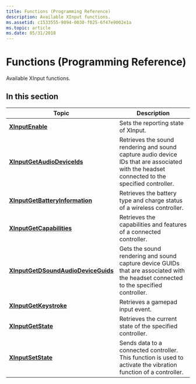 ```yaml
---
title: Functions (Programming Reference)
description: Available XInput functions.
ms.assetid: c1533555-9094-0030-f025-6f47e9002e1a
ms.topic: article
ms.date: 05/31/2018
---
```


# Functions (Programming Reference)

Available XInput functions.

## In this section

| Topic                                                                                 | Description                                                                                                                                             |
|---------------------------------------------------------------------------------------|---------------------------------------------------------------------------------------------------------------------------------------------------------|
| [**XInputEnable**](/windows/desktop/api/XInput/nf-xinput-xinputenable)<br/>                                       | Sets the reporting state of XInput.<br/>                                                                                                          |
| [**XInputGetAudioDeviceIds**](/windows/desktop/api/XInput/nf-xinput-xinputgetaudiodeviceids)<br/>                 | Retrieves the sound rendering and sound capture audio device IDs that are associated with the headset connected to the specified controller.<br/> |
| [**XInputGetBatteryInformation**](/windows/desktop/api/XInput/nf-xinput-xinputgetbatteryinformation)<br/>         | Retrieves the battery type and charge status of a wireless controller.<br/>                                                                       |
| [**XInputGetCapabilities**](/windows/desktop/api/XInput/nf-xinput-xinputgetcapabilities)<br/>                     | Retrieves the capabilities and features of a connected controller.<br/>                                                                           |
| [**XInputGetDSoundAudioDeviceGuids**](/windows/desktop/api/XInput/nf-xinput-xinputgetdsoundaudiodeviceguids)<br/> | Gets the sound rendering and sound capture device GUIDs that are associated with the headset connected to the specified controller.<br/>          |
| [**XInputGetKeystroke**](/windows/desktop/api/XInput/nf-xinput-xinputgetkeystroke)<br/>                           | Retrieves a gamepad input event.<br/>                                                                                                             |
| [**XInputGetState**](/windows/desktop/api/XInput/nf-xinput-xinputgetstate)<br/>                                   | Retrieves the current state of the specified controller.<br/>                                                                                     |
| [**XInputSetState**](/windows/desktop/api/XInput/nf-xinput-xinputsetstate)<br/>                                   | Sends data to a connected controller. This function is used to activate the vibration function of a controller.<br/>                              |
